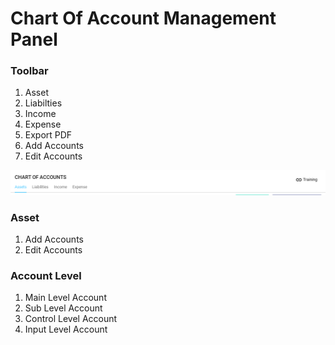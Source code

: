 # Chart Of Account Management Panel

### Toolbar

1. Asset
2. Liabilties 
3. Income 
4. Expense
5. Export PDF
6. Add Accounts
7. Edit Accounts

![](../../.gitbook/assets/image%20%2814%29.png)

### Asset

1. Add Accounts
2. Edit Accounts

### Account Level

1. Main Level Account
2. Sub Level Account
3. Control Level Account
4. Input Level Account

